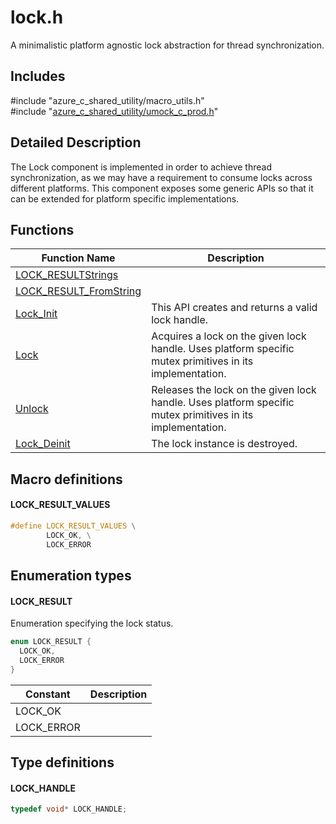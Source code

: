 # lock.h 

A minimalistic platform agnostic lock abstraction for thread synchronization.

## Includes

\#include "azure_c_shared_utility/macro_utils.h"  
\#include "[azure_c_shared_utility/umock_c_prod.h](iot-c-ref-umock-c-prod-h.md)"  

## Detailed Description

The Lock component is implemented in order to achieve thread synchronization, as we may have a requirement to consume locks across different platforms. This component exposes some generic APIs so that it can be extended for platform specific implementations.

## Functions

Function Name                  | Description                                
--------------------------------|---------------------------------------------
[LOCK_RESULTStrings](./iot-c-ref-lock-h/lock-resultstrings.md)            | 
[LOCK_RESULT_FromString](./iot-c-ref-lock-h/lock-result-fromstring.md)            | 
[Lock_Init](./iot-c-ref-lock-h/lock-init.md)            | This API creates and returns a valid lock handle.
[Lock](./iot-c-ref-lock-h/lock.md)            | Acquires a lock on the given lock handle. Uses platform specific mutex primitives in its implementation.
[Unlock](./iot-c-ref-lock-h/unlock.md)            | Releases the lock on the given lock handle. Uses platform specific mutex primitives in its implementation.
[Lock_Deinit](./iot-c-ref-lock-h/lock-deinit.md)            | The lock instance is destroyed.

## Macro definitions

#### LOCK_RESULT_VALUES

```C
#define LOCK_RESULT_VALUES \
        LOCK_OK, \
        LOCK_ERROR 
```

## Enumeration types

#### LOCK_RESULT

Enumeration specifying the lock status. 

```C
enum LOCK_RESULT {
  LOCK_OK,
  LOCK_ERROR
}
```
Constant                    | Description                                
----------------------------|----------------
 LOCK_OK            | 
 LOCK_ERROR            | 

## Type definitions

#### LOCK_HANDLE

```C
typedef void* LOCK_HANDLE;
```

